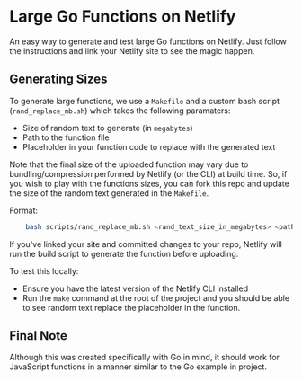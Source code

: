 # **Large Go Functions on Netlify**

An easy way to generate and test large Go functions on Netlify. Just follow the instructions and link your Netlify site to see the magic happen.

## **Generating Sizes**

To generate large functions, we use a `Makefile` and a custom bash script (`rand_replace_mb.sh`) which takes the following paramaters:

* Size of random text to generate (in `megabytes`)
* Path to the function file
* Placeholder in your function code to replace with the generated text

Note that the final size of the uploaded function may vary due to bundling/compression performed by Netlify (or the CLI) at build time. So, if you wish to play with the functions sizes, you can fork this repo and update the size of the random text generated in the `Makefile`.

Format:

``` bash
    bash scripts/rand_replace_mb.sh <rand_text_size_in_megabytes> <path_to_function_file> <placeholder_text>
```

If you've linked your site and committed changes to your repo, Netlify will run the build script to generate the function before uploading.

To test this locally:

* Ensure you have the latest version of the Netlify CLI installed
* Run the `make` command at the root of the project and you should be able to see random text replace the placeholder in the function.

## **Final Note**

Although this was created specifically with Go in mind, it should work for JavaScript functions in a manner similar to the Go example in project.
